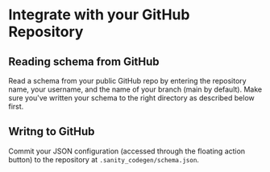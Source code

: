 # Integrate with your GitHub Repository

## Reading schema from GitHub
Read a schema from your public GitHub repo by entering the repository name, your username, and the name of your branch (main by default). Make sure you've written your schema to the right directory as described below first.

## Writng to GitHub
Commit your JSON configuration (accessed through the floating action button) to the repository at `.sanity_codegen/schema.json`.
